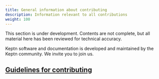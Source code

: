 ```yaml
---
title: General information about contributing
description: Information relevant to all contributions
weight: 100
---
```


This section is under development.
Contents are not complete,
but all material here has been reviewed for technical accuracy.

Keptn software and documentation
is developed and maintained by the Keptn community.
We invite you to join us.

## [Guidelines for contributing](./guidelines_for_contributing/_index.md)
